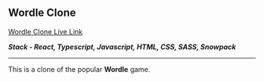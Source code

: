 ## Wordle Clone

[Wordle Clone Live Link](https://wordle-clone-ra.netlify.app/)

**_Stack - React, Typescript, Javascript, HTML, CSS, SASS, Snowpack_**

---

This is a clone of the popular **Wordle** game.
